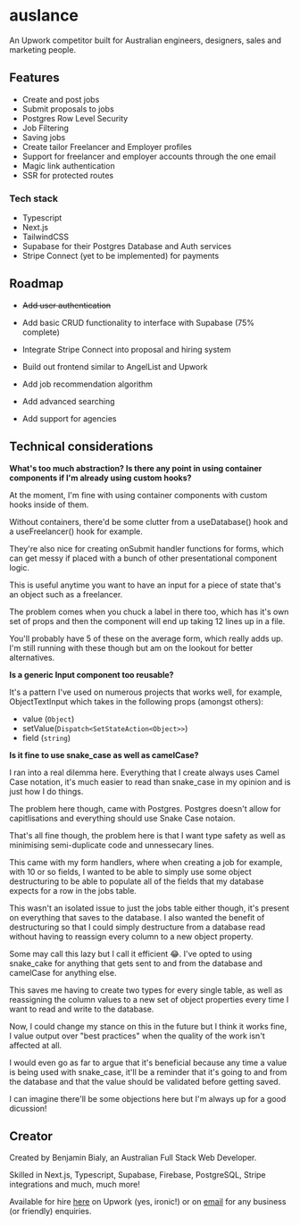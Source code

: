 # auslance

An Upwork competitor built for Australian engineers, designers, sales and marketing people.

## Features

- Create and post jobs
- Submit proposals to jobs
- Postgres Row Level Security
- Job Filtering
- Saving jobs
- Create tailor Freelancer and Employer profiles
- Support for freelancer and employer accounts through the one email
- Magic link authentication
- SSR for protected routes

### Tech stack

- Typescript
- Next.js
- TailwindCSS
- Supabase for their Postgres Database and Auth services
- Stripe Connect (yet to be implemented) for payments

## Roadmap

- ~~Add user authentication~~

- Add basic CRUD functionality to interface with Supabase (75% complete)

- Integrate Stripe Connect into proposal and hiring system

- Build out frontend similar to AngelList and Upwork

- Add job recommendation algorithm

- Add advanced searching

- Add support for agencies

## Technical considerations

**What's too much abstraction? Is there any point in using container components if I'm already using custom hooks?**

At the moment, I'm fine with using container components with custom hooks inside of them.

Without containers, there'd be some clutter from a useDatabase() hook and a useFreelancer() hook for example.

They're also nice for creating onSubmit handler functions for forms, which can get messy if placed with a bunch of other presentational component logic.

This is useful anytime you want to have an input for a piece of state that's an object such as a freelancer.

The problem comes when you chuck a label in there too, which has it's own set of props and then the component will end up taking 12 lines up in a file.

You'll probably have 5 of these on the average form, which really adds up. I'm still running with these though but am on the lookout for better alternatives.

**Is a generic Input component too reusable?**

It's a pattern I've used on numerous projects that works well, for example, ObjectTextInput which takes in the following props (amongst others):

- value (`Object`)
- setValue(`Dispatch<SetStateAction<Object>>`)
- field (`string`)

**Is it fine to use snake_case as well as camelCase?**

I ran into a real dilemma here. Everything that I create always uses Camel Case notation, it's much easier to read than snake_case in my opinion and is just how I do things.

The problem here though, came with Postgres. Postgres doesn't allow for capitlisations and everything should use Snake Case notaion.

That's all fine though, the problem here is that I want type safety as well as minimising semi-duplicate code and unnessecary lines.

This came with my form handlers, where when creating a job for example, with 10 or so fields, I wanted to be able to simply use some object destructuring to be able to populate all of the fields that my database expects for a row in the jobs table.

This wasn't an isolated issue to just the jobs table either though, it's present on everything that saves to the database. I also wanted the benefit of destructuring so that I could simply destructure from a database read without having to reassign every column to a new object property.

Some may call this lazy but I call it efficient 😂. I've opted to using snake_cake for anything that gets sent to and from the database and camelCase for anything else.

This saves me having to create two types for every single table, as well as reassigning the column values to a new set of object properties every time I want to read and write to the database.

Now, I could change my stance on this in the future but I think it works fine, I value output over "best practices" when the quality of the work isn't affected at all.

I would even go as far to argue that it's beneficial because any time a value is being used with snake_case, it'll be a reminder that it's going to and from the database and that the value should be validated before getting saved.

I can imagine there'll be some objections here but I'm always up for a good dicussion!

## Creator

Created by Benjamin Bialy, an Australian Full Stack Web Developer.

Skilled in Next.js, Typescript, Supabase, Firebase, PostgreSQL, Stripe integrations and much, much more!

Available for hire [here](https://www.upwork.com/freelancers/~010e8c3f713dce417d) on Upwork (yes, ironic!) or on [email](mailto:benjamincbialy@gmail.com) for any business (or friendly) enquiries.
